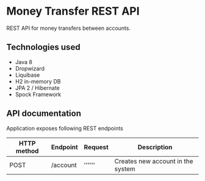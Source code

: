 # Money Transfer REST API
REST API for money transfers between accounts.

## Technologies used
* Java 8
* Dropwizard
* Liquibase
* H2 in-memory DB
* JPA 2 / Hibernate
* Spock Framework

## API documentation
Application exposes following REST endpoints

| HTTP method  | Endpoint | Request  | Description |
|---|---|---|---|
| POST  | /account | ''''''      | Creates new account in the system
